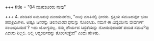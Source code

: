 +++
title = "04 ವಚನಶೂರರು ನಾವು"

+++
4. ಪಂಡಿತರ ಸಮೂಹವು ಮುಂದುವರೆದು, "ನಾವು ಮಾತಿನಲ್ಲಿ ಧೀರರು. ಕ್ಷತ್ರಿಯ ಸಮೂಹವೋ ಭುಜ ಪರಾಕ್ರಮಿಗಳು. ಅಷ್ಟೂ ಜನರನ್ನು ಚಲಿಸಲಾರದ ಧನುಸ್ಸು ಸೋಲಿಸಿತು. ನಮಗೆ ಈ ವಿದ್ಯೆಯೇನು ವೇದಗಳಿಗೆ ಸಂಬಂಧಿಸಿದುದೆ ? ಇದು ಯೋಗ್ಯವಲ್ಲ. ನಮ್ಮ ಶೌರ್ಯದ ಸಿದ್ಧತೆಯನ್ನು ನೋಡುವುದಾದರೆ ಪಂಡಿತ ಸಮೂºವು ಎದುರು ನಿಲ್ಲಲಿ. ಅಲ್ಲಿ ಆಶ್ಚರ್ಯವನ್ನು ತೋರಿಸುತ್ತೇವೆ" ಎಂದು ಹೇಳಿತು.